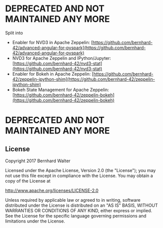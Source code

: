 # DEPRECATED AND NOT MAINTAINED ANY MORE


Split into

- Enabler for NVD3 in Apache Zeppelin: [https://github.com/bernhard-42/advanced-angular-for-pyspark](https://github.com/bernhard-42/advanced-angular-for-pyspark)
- NVD3 for Apache Zeppelin and IPython/Jupyter: [https://github.com/bernhard-42/nvd3-stat](https://github.com/bernhard-42/nvd3-stat)
- Enabler for Bokeh in Apache Zeppelin: [https://github.com/bernhard-42/zeppelin-ipython-shim](https://github.com/bernhard-42/zeppelin-ipython-shim)
- Bokeh State Management for Apache Zeppelin: [https://github.com/bernhard-42/zeppelin-bokeh](https://github.com/bernhard-42/zeppelin-bokeh)


# DEPRECATED AND NOT MAINTAINED ANY MORE


## License

Copyright 2017 Bernhard Walter

Licensed under the Apache License, Version 2.0 (the "License");
you may not use this file except in compliance with the License.
You may obtain a copy of the License at

   http://www.apache.org/licenses/LICENSE-2.0

Unless required by applicable law or agreed to in writing, software
distributed under the License is distributed on an "AS IS" BASIS,
WITHOUT WARRANTIES OR CONDITIONS OF ANY KIND, either express or implied.
See the License for the specific language governing permissions and
limitations under the License.